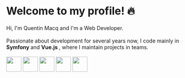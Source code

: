 <h1> Welcome to my profile! 🔥</h1>

<div>
    Hi, I'm Quentin Macq and I'm a Web Developer.<br/><br/>
    Passionate about development for several years now, I code mainly in <b> Symfony </b> and <b> Vue.js </b>, where I maintain projects in teams.<br/>
</div>

<br/>

<div>
    <img src="https://cdn.jsdelivr.net/gh/devicons/devicon/icons/php/php-original.svg" width="40" height="40" />
    <img src="https://cdn.jsdelivr.net/gh/devicons/devicon/icons/javascript/javascript-original.svg" width="40" height="40" />
    <img src="https://cdn.jsdelivr.net/gh/devicons/devicon/icons/vuejs/vuejs-original.svg" width="40" height="40" style="fill: white" />
    <img src="https://cdn.jsdelivr.net/gh/devicons/devicon/icons/nuxtjs/nuxtjs-original.svg" width="40" height="40" />
    <img src="https://cdn.jsdelivr.net/gh/devicons/devicon/icons/symfony/symfony-original.svg" width="40" height="40" />
</div>

